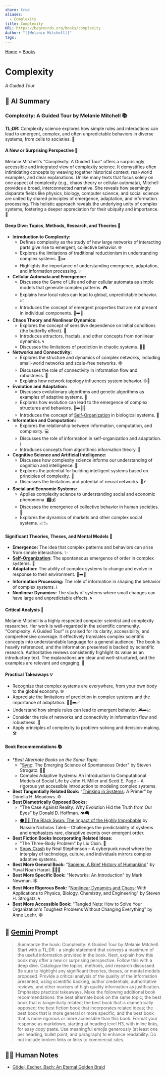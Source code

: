 ```yaml
---
share: true
aliases:
  - Complexity
title: Complexity
URL: https://bagrounds.org/books/complexity
Author: "[[Melanie Mitchell]]"
tags: 
---
```

[Home](../index.md) > [Books](./index.md)  
# Complexity  
_A Guided Tour_  
  
## 🤖 AI Summary  
### Complexity: A Guided Tour by Melanie Mitchell 📚  
**TL;DR:** Complexity science explores how simple rules and interactions can lead to emergent, complex, and often unpredictable behaviors in diverse systems, from cells to societies. 🤯  
  
#### **A New or Surprising Perspective 🤔**  
Melanie Mitchell's "Complexity: A Guided Tour" offers a surprisingly accessible and integrated view of complexity science. It demystifies often intimidating concepts by weaving together historical context, real-world examples, and clear explanations. Unlike many texts that focus solely on one aspect of complexity (e.g., chaos theory or cellular automata), Mitchell provides a broad, interconnected narrative. She reveals how seemingly disparate fields like physics, biology, computer science, and social science are united by shared principles of emergence, adaptation, and information processing. This holistic approach reveals the underlying unity of complex systems, fostering a deeper appreciation for their ubiquity and importance. 🌟  
  
#### **Deep Dive: Topics, Methods, Research, and Theories 🔬**  
* **Introduction to Complexity:**  
    * Defines complexity as the study of how large networks of interacting parts give rise to emergent, collective behavior. 🌐  
    * Explores the limitations of traditional reductionism in understanding complex systems. 🚫✂️  
    * Highlights the importance of understanding emergence, adaptation, and information processing. 💡  
* **Cellular Automata and Emergence:**  
    * Discusses the Game of Life and other cellular automata as simple models that generate complex patterns. 🎮  
    * Explains how local rules can lead to global, unpredictable behavior. 📈  
    * Introduces the concept of emergent properties that are not present in individual components. 🐣➡️🦋  
* **Chaos Theory and Nonlinear Dynamics:**  
    * Explores the concept of sensitive dependence on initial conditions (the butterfly effect). 🦋  
    * Introduces attractors, fractals, and other concepts from nonlinear dynamics. 🌀  
    * Discusses the limitations of prediction in chaotic systems. 🔮❌  
* **Networks and Connectivity:**  
    * Explores the structure and dynamics of complex networks, including small-world networks and scale-free networks. 🕸️  
    * Discusses the role of connectivity in information flow and robustness. 🤝  
    * Explains how network topology influences system behavior. 🌐🔗  
* **Evolution and Adaptation:**  
    * Discusses evolutionary algorithms and genetic algorithms as examples of adaptive systems. 🧬  
    * Explores how evolution can lead to the emergence of complex structures and behaviors. 🐒➡️🧑‍💻  
    * Introduces the concept of [Self-Organization](../topics/self-organization.md) in biological systems. 🌿  
* **Information and Computation:**  
    * Explores the relationship between information, computation, and complexity. 💻  
    * Discusses the role of information in self-organization and adaptation. ℹ️  
    * Introduces concepts from algorithmic information theory. 🔢  
* **Cognitive Science and Artificial Intelligence:**  
    * Discusses how complexity science informs our understanding of cognition and intelligence. 🧠  
    * Explores the potential for building intelligent systems based on principles of complexity. 🤖  
    * Discusses the limitations and potential of neural networks. 🧠⚡  
* **Social and Economic Systems:**  
    * Applies complexity science to understanding social and economic phenomena. 🏙️💰  
    * Discusses the emergence of collective behavior in human societies. 👥  
    * Explores the dynamics of markets and other complex social systems. 📈📉  
  
#### **Significant Theories, Theses, and Mental Models 🧠**  
* **Emergence:** The idea that complex patterns and behaviors can arise from simple interactions. ✨  
* **[Self-Organization](../topics/self-organization.md):** The spontaneous emergence of order in complex systems. 🔄  
* **Adaptation:** The ability of complex systems to change and evolve in response to their environment. 🌿➡️🌳  
* **Information Processing:** The role of information in shaping the behavior of complex systems. ℹ️  
* **Nonlinear Dynamics:** The study of systems where small changes can have large and unpredictable effects. 🌀  
  
#### **Critical Analysis 🧐**  
Melanie Mitchell is a highly respected computer scientist and complexity researcher. Her work is well-regarded in the scientific community. "Complexity: A Guided Tour" is praised for its clarity, accessibility, and comprehensive coverage. It effectively translates complex scientific concepts into understandable language for a general audience. The book is heavily referenced, and the information presented is backed by scientific research. Authoritative reviews consistently highlight its value as an introductory text. The explanations are clear and well-structured, and the examples are relevant and engaging. 💯  
  
#### **Practical Takeaways 💡**  
* Recognize that complex systems are everywhere, from your own body to the global economy. 🌐  
* Appreciate the limitations of prediction in complex systems and the importance of adaptation. 🔮❌➡️✅  
* Understand how simple rules can lead to emergent behavior. 🎮➡️📈  
* Consider the role of networks and connectivity in information flow and robustness. 🤝  
* Apply principles of complexity to problem-solving and decision-making. 🛠️  
  
#### **Book Recommendations 📚**  
* **Best Alternate Books on the Same Topic:*  
    * "[Sync](./sync.md): The Emerging Science of Spontaneous Order" by Steven Strogatz. 🤝🔄  
    * Complex Adaptive Systems: An Introduction to Computational Models of Social Life by John H. Miller and Scott E. Page – A rigorous yet accessible introduction to modeling complex systems.  
* **Best Tangentially Related Book:** "[Thinking in Systems](./thinking-in-systems.md): A Primer" by Donella H. Meadows. ⚙️  
* **Best Diametrically Opposed Books:**  
    * "The Case Against Reality: Why Evolution Hid the Truth from Our Eyes" by Donald D. Hoffman. 👁️‍🗨️  
    * [⚫🦢🎲 The Black Swan: The Impact of the Highly Improbable](./the-black-swan-the-impact-of-the-highly-improbable.md) by Nassim Nicholas Taleb – Challenges the predictability of systems and emphasizes rare, disruptive events over emergent order.  
* **Best Fiction Books Incorporating Related Ideas:**  
    * "The Three-Body Problem" by Liu Cixin. 🌌  
    * [Snow Crash](./snow-crash.md) by Neal Stephenson – A cyberpunk novel where the interplay of technology, culture, and individuals mirrors complex adaptive systems.  
* **Best More General Book:** "[Sapiens: A Brief History of Humankind](./sapiens-a-brief-history-of-humankind.md)" by Yuval Noah Harari. 🧑‍🤝‍🧑  
* **Best More Specific Book:** "Networks: An Introduction" by Mark Newman. 🕸️  
* **Best More Rigorous Book:** "[Nonlinear Dynamics and Chaos](./nonlinear-dynamics-and-chaos.md): With Applications to Physics, Biology, Chemistry, and Engineering" by Steven H. Strogatz. 🌀  
* **Best More Accessible Book:** "Tangled Nets: How to Solve Your Organization's Toughest Problems Without Changing Everything" by Anne Loehr. 🕸️  
  
## 💬 [Gemini](https://gemini.google.com) Prompt  
> Summarize the book: Complexity: A Guided Tour by Melanie Mitchell. Start with a TL;DR - a single statement that conveys a maximum of the useful information provided in the book. Next, explain how this book may offer a new or surprising perspective. Follow this with a deep dive. Catalogue the topics, methods, and research discussed. Be sure to highlight any significant theories, theses, or mental models proposed. Provide a critical analysis of the quality of the information presented, using scientific backing, author credentials, authoritative reviews, and other markers of high quality information as justification. Emphasize practical takeaways. Make the following additional book recommendations: the best alternate book on the same topic; the best book that is tangentially related; the best book that is diametrically opposed; the best fiction book that incorporates related ideas; the best book that is more general or more specific; and the best book that is more rigorous or more accessible than this book. Format your response as markdown, starting at heading level H3, with inline links, for easy copy paste. Use meaningful emojis generously (at least one per heading, bullet point, and paragraph) to enhance readability. Do not include broken links or links to commercial sites.  
  
## 📝🐒 Human Notes  
- [Gödel, Escher, Bach: An Eternal Golden Braid](./godel-escher-bach.md)  
